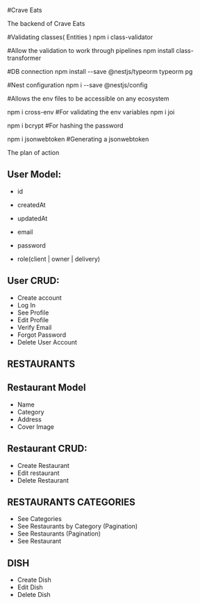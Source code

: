 #Crave Eats

The backend of Crave Eats

<!-- Git code -->

<!-- NPM Packages needed to build this project -->

#Validating classes( Entities )
npm i class-validator

#Allow the validation to work through pipelines
npm install class-transformer

#DB connection
npm install --save @nestjs/typeorm typeorm pg

#Nest configuration
npm i --save @nestjs/config

#Allows the env files to be accessible on any ecosystem

npm i cross-env
#For validating the env variables
npm i joi

npm i bcrypt
#For hashing the password

npm i jsonwebtoken
#Generating a jsonwebtoken

The plan of action


## User Model:
- id
- createdAt
- updatedAt

- email
- password
- role(client | owner | delivery)


## User CRUD:

- Create account
- Log In
- See Profile
- Edit Profile
- Verify Email
- Forgot Password
- Delete User Account



## RESTAURANTS

## Restaurant Model

- Name 
- Category
- Address
- Cover Image


## Restaurant CRUD: 

- Create Restaurant
- Edit restaurant
- Delete Restaurant

## RESTAURANTS CATEGORIES

- See Categories
- See Restaurants by Category (Pagination)
- See Restaurants (Pagination)
- See Restaurant

## DISH

- Create Dish
- Edit Dish
- Delete Dish